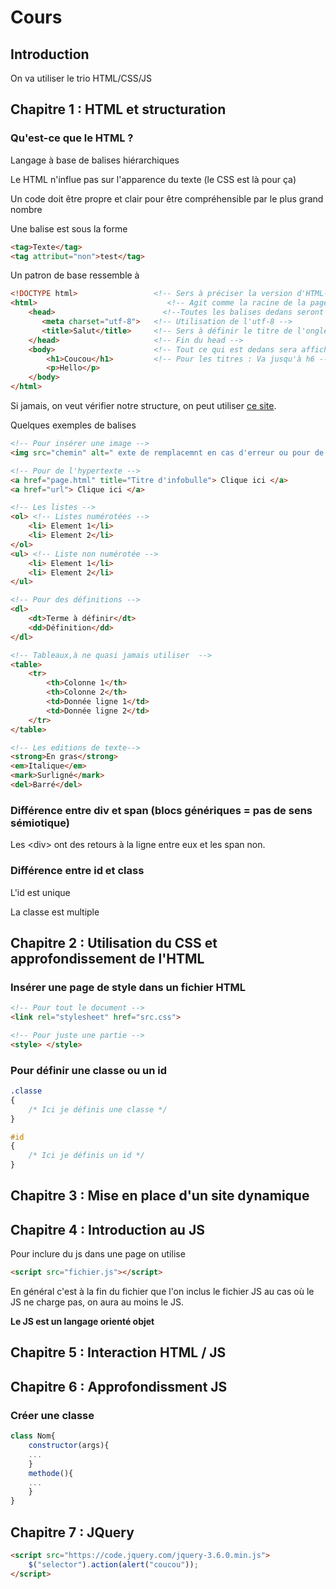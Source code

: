 # Cours

## Introduction

On va utiliser le trio HTML/CSS/JS

## Chapitre 1 : HTML et structuration

### Qu'est-ce que le HTML ?

Langage à base de balises hiérarchiques

Le HTML n'influe pas sur l'apparence du texte (le CSS est là pour ça)

Un code doit être propre et clair pour être compréhensible par le plus grand nombre

Une balise est sous la forme

```html
<tag>Texte</tag>
<tag attribut="non">test</tag>
```

Un patron de base ressemble à 

```html
<!DOCTYPE html>                 <!-- Sers à préciser la version d'HTML-->
<html>                             <!-- Agit comme la racine de la page, tout doit être dedans -->
    <head>                        <!--Toutes les balises dedans seront des métadonnées -->
       <meta charset="utf-8">   <!-- Utilisation de l'utf-8 -->
       <title>Salut</title>     <!-- Sers à définir le titre de l'onglet -->
    </head>                     <!-- Fin du head -->
    <body>                      <!-- Tout ce qui est dedans sera affiché jusqu'à la fin de la balise -->
        <h1>Coucou</h1>         <!-- Pour les titres : Va jusqu'à h6 -->
        <p>Hello</p>
    </body>
</html>
```

Si jamais, on veut vérifier notre structure, on peut utiliser [ce site](https://validator.w3.org/#validate_by_upload).

Quelques exemples de balises

```html
<!-- Pour insérer une image -->
<img src="chemin" alt=" exte de remplacemnt en cas d'erreur ou pour de l'audiodescription"> 

<!-- Pour de l'hypertexte -->
<a href="page.html" title="Titre d'infobulle"> Clique ici </a>
<a href="url"> Clique ici </a>

<!-- Les listes -->
<ol> <!-- Listes numérotées -->
    <li> Element 1</li>
    <li> Element 2</li>
</ol>
<ul> <!-- Liste non numérotée -->
    <li> Element 1</li>
    <li> Element 2</li>
</ul>

<!-- Pour des définitions -->
<dl> 
    <dt>Terme à définir</dt>
    <dd>Définition</dd>
</dl>

<!-- Tableaux,à ne quasi jamais utiliser  -->
<table>
    <tr>
        <th>Colonne 1</th>
        <th>Colonne 2</th>
        <td>Donnée ligne 1</td>
        <td>Donnée ligne 2</td>
    </tr>
</table>

<!-- Les editions de texte-->
<strong>En gras</strong>
<em>Italique</em>
<mark>Surligné</mark>
<del>Barré</del>
```

### Différence entre div et span (blocs génériques = pas de sens sémiotique)

Les \<div> ont des retours à la ligne entre eux et les span non.

### Différence entre id et class

L'id est unique

La classe est multiple 

## Chapitre 2 : Utilisation du CSS et approfondissement de l'HTML

### Insérer une page de style dans un fichier HTML

```html
<!-- Pour tout le document -->
<link rel="stylesheet" href="src.css">

<!-- Pour juste une partie -->
<style> </style>
```

### Pour définir une classe ou un id

```css
.classe
{
    /* Ici je définis une classe */
}

#id
{
    /* Ici je définis un id */    
}
```

## Chapitre 3 : Mise en place d'un site dynamique

## Chapitre 4 : Introduction au JS

Pour inclure du js dans une page on utilise

```html
<script src="fichier.js"></script>
```

En général c'est à la fin du fichier que l'on inclus le fichier JS au cas où le JS ne charge pas, on aura au moins le JS.

**Le JS est un langage orienté objet**

## Chapitre 5 : Interaction HTML / JS

## Chapitre 6 : Approfondissment JS

### Créer une classe

```js
class Nom{
    constructor(args){
    ...
    }
    methode(){
    ...
    }
}
```

## Chapitre 7 : JQuery

```html
<script src="https://code.jquery.com/jquery-3.6.0.min.js">
    $("selector").action(alert("coucou"));
</script>
```
